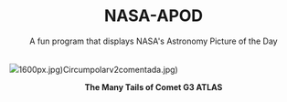 <div align="center">
  <h1>
    NASA-APOD
  </h1>
</div>
  
<div align="center">
  A fun program that displays NASA's Astronomy Picture of the Day
</div>

<br>

![](https://apod.nasa.gov/apod/image/2501/AtlasParanal_Kurak_2000.jpg)1600px.jpg)Circumpolarv2comentada.jpg)

<p align = "center">
  <b>The Many Tails of Comet G3 ATLAS</b>
</p>
